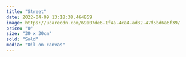 ```yaml
---
title: "Street"
date: 2022-04-09 13:18:38.464859
image: https://ucarecdn.com/69a07de6-1f4a-4ca4-ad32-47f5bd6a6f39/
price: "0"
size: "30 x 30cm"
sold: "Sold"
media: "Oil on canvas"
---
```


